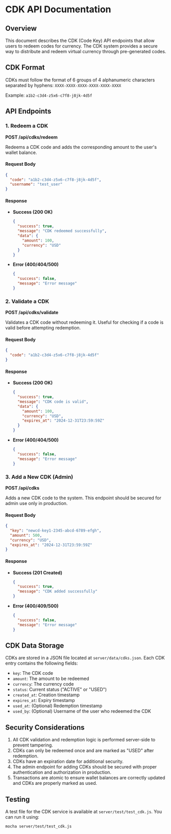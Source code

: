 # CDK API Documentation

## Overview
This document describes the CDK (Code Key) API endpoints that allow users to redeem codes for currency. The CDK system provides a secure way to distribute and redeem virtual currency through pre-generated codes.

## CDK Format
CDKs must follow the format of 6 groups of 4 alphanumeric characters separated by hyphens:
`XXXX-XXXX-XXXX-XXXX-XXXX-XXXX`

Example: `a1b2-c3d4-z5x6-c7f8-j8jk-4d5f`

## API Endpoints

### 1. Redeem a CDK

**POST /api/cdks/redeem**

Redeems a CDK code and adds the corresponding amount to the user's wallet balance.

#### Request Body
```json
{
  "code": "a1b2-c3d4-z5x6-c7f8-j8jk-4d5f",
  "username": "test_user"
}
```

#### Response
- **Success (200 OK)**
  ```json
  {
    "success": true,
    "message": "CDK redeemed successfully",
    "data": {
      "amount": 100,
      "currency": "USD"
    }
  }
  ```

- **Error (400/404/500)**
  ```json
  {
    "success": false,
    "message": "Error message"
  }
  ```

### 2. Validate a CDK

**POST /api/cdks/validate**

Validates a CDK code without redeeming it. Useful for checking if a code is valid before attempting redemption.

#### Request Body
```json
{
  "code": "a1b2-c3d4-z5x6-c7f8-j8jk-4d5f"
}
```

#### Response
- **Success (200 OK)**
  ```json
  {
    "success": true,
    "message": "CDK code is valid",
    "data": {
      "amount": 100,
      "currency": "USD",
      "expires_at": "2024-12-31T23:59:59Z"
    }
  }
  ```

- **Error (400/404/500)**
  ```json
  {
    "success": false,
    "message": "Error message"
  }
  ```

### 3. Add a New CDK (Admin)

**POST /api/cdks**

Adds a new CDK code to the system. This endpoint should be secured for admin use only in production.

#### Request Body
```json
{
  "key": "newcd-key1-2345-abcd-6789-efgh",
  "amount": 500,
  "currency": "USD",
  "expires_at": "2024-12-31T23:59:59Z"
}
```

#### Response
- **Success (201 Created)**
  ```json
  {
    "success": true,
    "message": "CDK added successfully"
  }
  ```

- **Error (400/409/500)**
  ```json
  {
    "success": false,
    "message": "Error message"
  }
  ```

## CDK Data Storage
CDKs are stored in a JSON file located at `server/data/cdks.json`. Each CDK entry contains the following fields:

- `key`: The CDK code
- `amount`: The amount to be redeemed
- `currency`: The currency code
- `status`: Current status ("ACTIVE" or "USED")
- `created_at`: Creation timestamp
- `expires_at`: Expiry timestamp
- `used_at`: (Optional) Redemption timestamp
- `used_by`: (Optional) Username of the user who redeemed the CDK

## Security Considerations

1. All CDK validation and redemption logic is performed server-side to prevent tampering.
2. CDKs can only be redeemed once and are marked as "USED" after redemption.
3. CDKs have an expiration date for additional security.
4. The admin endpoint for adding CDKs should be secured with proper authentication and authorization in production.
5. Transactions are atomic to ensure wallet balances are correctly updated and CDKs are properly marked as used.

## Testing
A test file for the CDK service is available at `server/test/test_cdk.js`. You can run it using:

```bash
mocha server/test/test_cdk.js
```